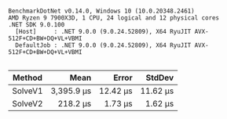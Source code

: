 ```

BenchmarkDotNet v0.14.0, Windows 10 (10.0.20348.2461)
AMD Ryzen 9 7900X3D, 1 CPU, 24 logical and 12 physical cores
.NET SDK 9.0.100
  [Host]     : .NET 9.0.0 (9.0.24.52809), X64 RyuJIT AVX-512F+CD+BW+DQ+VL+VBMI
  DefaultJob : .NET 9.0.0 (9.0.24.52809), X64 RyuJIT AVX-512F+CD+BW+DQ+VL+VBMI


```
| Method  | Mean       | Error    | StdDev   |
|-------- |-----------:|---------:|---------:|
| SolveV1 | 3,395.9 μs | 12.42 μs | 11.62 μs |
| SolveV2 |   218.2 μs |  1.73 μs |  1.62 μs |
